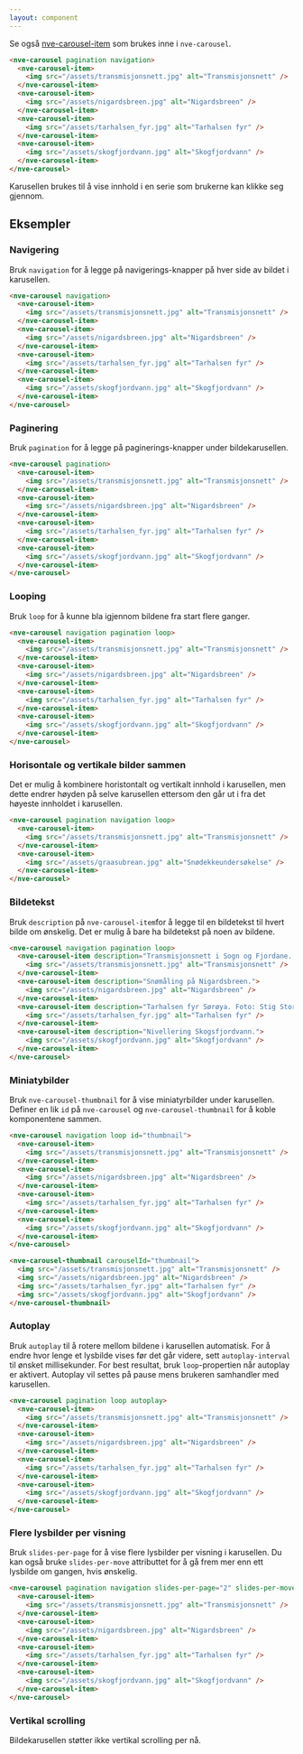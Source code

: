 ```yaml
---
layout: component
---
```


Se også [nve-carousel-item](./nve-carousel-item.html) som brukes inne i `nve-carousel`.

<CodeExamplePreview>

```html
<nve-carousel pagination navigation>
  <nve-carousel-item>
    <img src="/assets/transmisjonsnett.jpg" alt="Transmisjonsnett" />
  </nve-carousel-item>
  <nve-carousel-item>
    <img src="/assets/nigardsbreen.jpg" alt="Nigardsbreen" />
  </nve-carousel-item>
  <nve-carousel-item>
    <img src="/assets/tarhalsen_fyr.jpg" alt="Tarhalsen fyr" />
  </nve-carousel-item>
  <nve-carousel-item>
    <img src="/assets/skogfjordvann.jpg" alt="Skogfjordvann" />
  </nve-carousel-item>
</nve-carousel>
```

</CodeExamplePreview>

Karusellen brukes til å vise innhold i en serie som brukerne kan klikke seg gjennom.

## Eksempler

### Navigering

Bruk `navigation` for å legge på navigerings-knapper på hver side av bildet i karusellen.
<CodeExamplePreview>

```html
<nve-carousel navigation>
  <nve-carousel-item>
    <img src="/assets/transmisjonsnett.jpg" alt="Transmisjonsnett" />
  </nve-carousel-item>
  <nve-carousel-item>
    <img src="/assets/nigardsbreen.jpg" alt="Nigardsbreen" />
  </nve-carousel-item>
  <nve-carousel-item>
    <img src="/assets/tarhalsen_fyr.jpg" alt="Tarhalsen fyr" />
  </nve-carousel-item>
  <nve-carousel-item>
    <img src="/assets/skogfjordvann.jpg" alt="Skogfjordvann" />
  </nve-carousel-item>
</nve-carousel>
```

</CodeExamplePreview>

### Paginering

Bruk `pagination` for å legge på paginerings-knapper under bildekarusellen.

<CodeExamplePreview>

```html
<nve-carousel pagination>
  <nve-carousel-item>
    <img src="/assets/transmisjonsnett.jpg" alt="Transmisjonsnett" />
  </nve-carousel-item>
  <nve-carousel-item>
    <img src="/assets/nigardsbreen.jpg" alt="Nigardsbreen" />
  </nve-carousel-item>
  <nve-carousel-item>
    <img src="/assets/tarhalsen_fyr.jpg" alt="Tarhalsen fyr" />
  </nve-carousel-item>
  <nve-carousel-item>
    <img src="/assets/skogfjordvann.jpg" alt="Skogfjordvann" />
  </nve-carousel-item>
</nve-carousel>
```

</CodeExamplePreview>

### Looping

Bruk `loop` for å kunne bla igjennom bildene fra start flere ganger.

<CodeExamplePreview>

```html
<nve-carousel navigation pagination loop>
  <nve-carousel-item>
    <img src="/assets/transmisjonsnett.jpg" alt="Transmisjonsnett" />
  </nve-carousel-item>
  <nve-carousel-item>
    <img src="/assets/nigardsbreen.jpg" alt="Nigardsbreen" />
  </nve-carousel-item>
  <nve-carousel-item>
    <img src="/assets/tarhalsen_fyr.jpg" alt="Tarhalsen fyr" />
  </nve-carousel-item>
  <nve-carousel-item>
    <img src="/assets/skogfjordvann.jpg" alt="Skogfjordvann" />
  </nve-carousel-item>
</nve-carousel>
```

</CodeExamplePreview>

### Horisontale og vertikale bilder sammen

Det er mulig å kombinere horistontalt og vertikalt innhold i karusellen, men dette endrer høyden på selve karusellen ettersom den går ut i fra det høyeste innholdet i karusellen.

<CodeExamplePreview>

```html
<nve-carousel pagination navigation loop>
  <nve-carousel-item>
    <img src="/assets/transmisjonsnett.jpg" alt="Transmisjonsnett" />
  </nve-carousel-item>
  <nve-carousel-item>
    <img src="/assets/graasubrean.jpg" alt="Snødekkeundersøkelse" />
  </nve-carousel-item>
</nve-carousel>
```

</CodeExamplePreview>

### Bildetekst

Bruk `description` på `nve-carousel-item`for å legge til en bildetekst til hvert bilde om ønskelig. Det er mulig å bare ha bildetekst på noen av bildene.

<CodeExamplePreview>

```html
<nve-carousel navigation pagination loop>
  <nve-carousel-item description="Transmisjonsnett i Sogn og Fjordane. Foto: Velaug Amalie Mook.">
    <img src="/assets/transmisjonsnett.jpg" alt="Transmisjonsnett" />
  </nve-carousel-item>
  <nve-carousel-item description="Snømåling på Nigardsbreen.">
    <img src="/assets/nigardsbreen.jpg" alt="Nigardsbreen" />
  </nve-carousel-item>
  <nve-carousel-item description="Tarhalsen fyr Sørøya. Foto: Stig Storheil.">
    <img src="/assets/tarhalsen_fyr.jpg" alt="Tarhalsen fyr" />
  </nve-carousel-item>
  <nve-carousel-item description="Nivellering Skogsfjordvann.">
    <img src="/assets/skogfjordvann.jpg" alt="Skogfjordvann" />
  </nve-carousel-item>
</nve-carousel>
```

</CodeExamplePreview>

### Miniatybilder

Bruk `nve-carousel-thumbnail` for å vise miniatyrbilder under karusellen. Definer en lik `id` på `nve-carousel` og `nve-carousel-thumbnail` for å koble komponentene sammen.

<CodeExamplePreview>

```html
<nve-carousel navigation loop id="thumbnail">
  <nve-carousel-item>
    <img src="/assets/transmisjonsnett.jpg" alt="Transmisjonsnett" />
  </nve-carousel-item>
  <nve-carousel-item>
    <img src="/assets/nigardsbreen.jpg" alt="Nigardsbreen" />
  </nve-carousel-item>
  <nve-carousel-item>
    <img src="/assets/tarhalsen_fyr.jpg" alt="Tarhalsen fyr" />
  </nve-carousel-item>
  <nve-carousel-item>
    <img src="/assets/skogfjordvann.jpg" alt="Skogfjordvann" />
  </nve-carousel-item>
</nve-carousel>

<nve-carousel-thumbnail carouselId="thumbnail">
  <img src="/assets/transmisjonsnett.jpg" alt="Transmisjonsnett" />
  <img src="/assets/nigardsbreen.jpg" alt="Nigardsbreen" />
  <img src="/assets/tarhalsen_fyr.jpg" alt="Tarhalsen fyr" />
  <img src="/assets/skogfjordvann.jpg" alt="Skogfjordvann" />
</nve-carousel-thumbnail>
```

</CodeExamplePreview>

### Autoplay

Bruk `autoplay` til å rotere mellom bildene i karusellen automatisk. For å endre hvor lenge et lysbilde vises før det går videre, sett `autoplay-interval` til ønsket millisekunder. For best resultat, bruk `loop`-propertien når autoplay er aktivert. Autoplay vil settes på pause mens brukeren samhandler med karusellen.

<CodeExamplePreview>

```html
<nve-carousel pagination loop autoplay>
  <nve-carousel-item>
    <img src="/assets/transmisjonsnett.jpg" alt="Transmisjonsnett" />
  </nve-carousel-item>
  <nve-carousel-item>
    <img src="/assets/nigardsbreen.jpg" alt="Nigardsbreen" />
  </nve-carousel-item>
  <nve-carousel-item>
    <img src="/assets/tarhalsen_fyr.jpg" alt="Tarhalsen fyr" />
  </nve-carousel-item>
  <nve-carousel-item>
    <img src="/assets/skogfjordvann.jpg" alt="Skogfjordvann" />
  </nve-carousel-item>
</nve-carousel>
```

</CodeExamplePreview>

### Flere lysbilder per visning

Bruk `slides-per-page` for å vise flere lysbilder per visning i karusellen. Du kan også bruke `slides-per-move` attributtet for å gå frem mer enn ett lysbilde om gangen, hvis ønskelig.

<CodeExamplePreview>

```html
<nve-carousel pagination navigation slides-per-page="2" slides-per-move="2">
  <nve-carousel-item>
    <img src="/assets/transmisjonsnett.jpg" alt="Transmisjonsnett" />
  </nve-carousel-item>
  <nve-carousel-item>
    <img src="/assets/nigardsbreen.jpg" alt="Nigardsbreen" />
  </nve-carousel-item>
  <nve-carousel-item>
    <img src="/assets/tarhalsen_fyr.jpg" alt="Tarhalsen fyr" />
  </nve-carousel-item>
  <nve-carousel-item>
    <img src="/assets/skogfjordvann.jpg" alt="Skogfjordvann" />
  </nve-carousel-item>
</nve-carousel>
```

</CodeExamplePreview>

### Vertikal scrolling

Bildekarusellen støtter ikke vertikal scrolling per nå.
